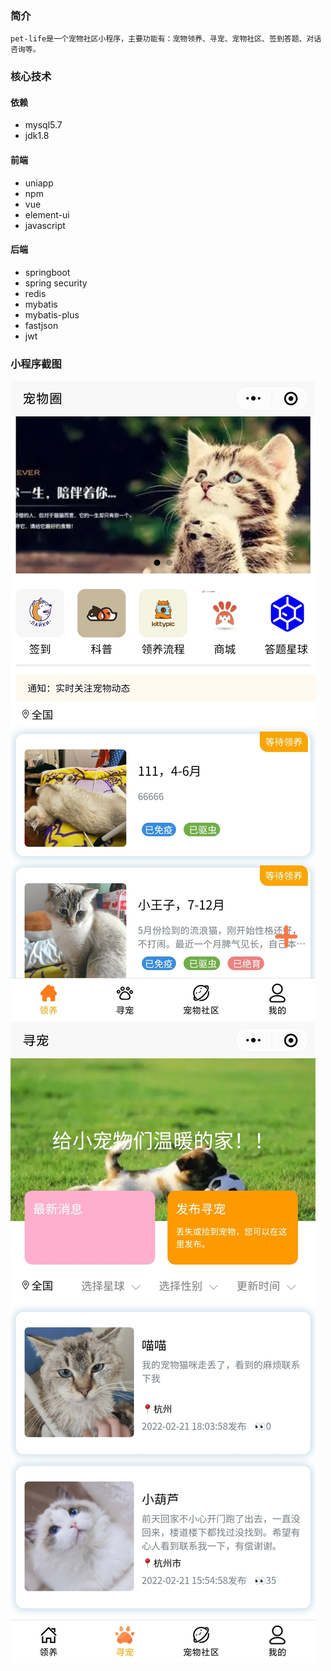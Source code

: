 ### 简介
    pet-life是一个宠物社区小程序，主要功能有：宠物领养、寻宠、宠物社区、签到答题、对话咨询等。

### 核心技术
#### 依赖
- mysql5.7
- jdk1.8
#### 前端
- uniapp
- npm
- vue
- element-ui
- javascript
#### 后端
- springboot
- spring security
- redis
- mybatis
- mybatis-plus
- fastjson
- jwt

### 小程序截图
![输入图片说明](imgsDF3D15EF052DDC53674240C6940FD8A4.jpg)
![输入图片说明](imgs8F0E8E9BD0189F07233759EC0D5ACC1E.jpg)
